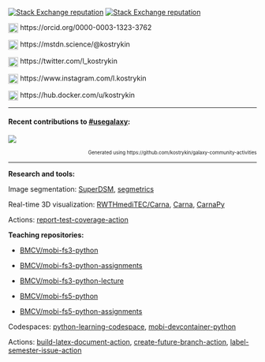 [![Stack Exchange reputation](https://img.shields.io/stackexchange/stackoverflow/r/1444073?style=for-the-badge)](https://stackoverflow.com/users/1444073/kostrykin)
[![Stack Exchange reputation](https://img.shields.io/stackexchange/math/r/82092?style=for-the-badge)](https://math.stackexchange.com/users/82092/kostrykin)

<!-- https://github.com/FortAwesome/Font-Awesome -->

<p><img src="https://github.com/kostrykin/kostrykin/assets/6557139/4e0d52b2-2a50-413e-9e23-3e0ceadb1169" width="20" align="center">
https://orcid.org/0000-0003-1323-3762</p>

<p><img src="https://github.com/kostrykin/kostrykin/assets/6557139/c83f927e-d587-4b86-a08f-0981efe06b53" width="20" align="center">
https://mstdn.science/@kostrykin</p>

<p><img src="https://github.com/kostrykin/kostrykin/assets/6557139/16408e41-5ea4-46b3-8419-ac91384dc3f7" width="20" align="center">
https://twitter.com/l_kostrykin</p>

<p><img src="https://github.com/kostrykin/kostrykin/assets/6557139/874339d2-3929-4551-a45f-d0739208d295" width="20" align="center">
https://www.instagram.com/l.kostrykin</p>

<p><img src="https://github.com/kostrykin/kostrykin/assets/6557139/3dec4fe1-538e-4256-9500-7edb72567fb3" width="20" align="center">
https://hub.docker.com/u/kostrykin</p>

---

#### Recent contributions to [#usegalaxy](https://github.com/topics/usegalaxy):

![](https://kostrykin.github.io/galaxy-community-activities/report/assets/images/contributiongraphs/kostrykin.png)
<p align="right"><sup><sub>Generated using https://github.com/kostrykin/galaxy-community-activities</sub></sup></p>

---

**Research and tools:**

Image segmentation:
[SuperDSM](https://github.com/BMCV/SuperDSM),
[segmetrics](https://github.com/BMCV/segmetrics)

Real-time 3D visualization:
[RWTHmediTEC/Carna](https://github.com/RWTHmediTEC/Carna),
[Carna](https://github.com/kostrykin/Carna),
[CarnaPy](https://github.com/kostrykin/CarnaPy)

Actions: [report-test-coverage-action](https://github.com/kostrykin/report-test-coverage-action)

**Teaching repositories:**

- [BMCV/mobi-fs3-python](https://github.com/BMCV/mobi-fs3-python)
- [BMCV/mobi-fs3-python-assignments](https://github.com/BMCV/mobi-fs3-python-assignments)
- [BMCV/mobi-fs3-python-lecture](https://github.com/BMCV/mobi-fs3-python-lecture)

- [BMCV/mobi-fs5-python](https://github.com/BMCV/mobi-fs5-python)
- [BMCV/mobi-fs5-python-assignments](https://github.com/BMCV/mobi-fs5-python-assignments)

Codespaces:
[python-learning-codespace](https://github.com/kostrykin/python-learning-codespace),
[mobi-devcontainer-python](https://github.com/kostrykin/mobi-devcontainer-python)

Actions:
[build-latex-document-action](https://github.com/kostrykin/build-latex-document-action),
[create-future-branch-action](https://github.com/kostrykin/create-future-branch-action),
[label-semester-issue-action](https://github.com/kostrykin/label-semester-issue-action)
